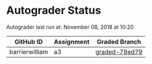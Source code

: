 # Autograder Status
Autograder last run at: November 08, 2018 at 10:20

| GitHub ID | Assignment | Graded Branch |
|-----------|------------|---------------|
| barrierwilliam | a3 | [graded-78ed79](https://github.com/Fall2018COMP401-001/a3-barrierwilliam/tree/graded-78ed79) | 
